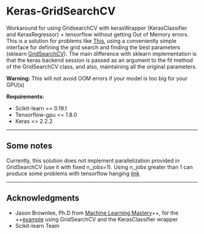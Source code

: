 # Keras-GridSearchCV
Workaround for using GridsearchCV with kerasWrapper (KerasClassifier and KerasRegressor) + tensorflow without getting Out of Memory errors. This is a solution for problems like [This](https://stackoverflow.com/questions/42047497/keras-out-of-memory-when-doing-hyper-parameter-grid-search), using a conveniently simple interface for defining the grid search and finding the best parameters (sklearn [GridSearchCV](http://scikit-learn.org/stable/modules/generated/sklearn.model_selection.GridSearchCV.html)). The main difference with sklearn implementation is that the keras backend session is passed as an argument to the fit method of the GridSearchCV class, and also, maintaining all the original parameters.

**Warning:** This will not avoid OOM errors if your model is too big for your GPU(s)

**Requirements:**
- Scikit-learn == 0.19.1
- Tensorflow-gpu <= 1.8.0
- Keras <= 2.2.2

-----------------------

## Some notes

Currently, this solution does not implement parallelization provided in GridSearchCV (use it with fixed n_jobs=1). Using n_jobs greater than 1 can produce some problems with tensorflow hanging [link](https://stackoverflow.com/questions/47527915/keras-scikit-learn-wrapper-appears-to-hang-when-gridsearchcv-with-n-jobs-1)

------------------------

## Acknowledgments

- Jason Brownlee, Ph.D from [Machine Learning Mastery](https://machinelearningmastery.com/)++, for the ++[example](https://machinelearningmastery.com/grid-search-hyperparameters-deep-learning-models-python-keras/) using GridSearchCV and the KerasClassifier wrapper
- Scikit-learn Team